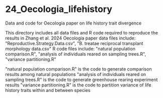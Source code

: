 # 24_Oecologia_lifehistory
Data and code for Oecologia paper on life history trait divergence

This directory includes all data files and R code required to reproduce the results in Zhang et al. 2024 Oecologia paper
data files include: "Reproductive.Strategy.Data.csv", "B. treatae reciprocal transplant morphology data.csv" 
R code files include: "natural population comparison.R", "analysis of individuals reared on sampling trees.R", "variance partitioning.R"

"natural population comparison.R" is the code to generate comparison results among natural populations
"analysis of individuals reared on sampling trees.R" is the code to generate greenhouse rearing experiment results
"variance partitioning.R" is the code to partition variance of life history traits within and between species 
